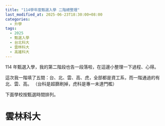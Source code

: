 ```yaml
---
title: "114學年度甄選入學 二階總整理"
last_modified_at: 2025-06-23T18:30:00+08:00
categories:
  - 升學
tags:
  - 2025
  - 甄選入學
  - 台北科大
  - 雲林科大
  - 高雄科大
---
```


114 年甄選入學，我的第二階段也告一段落啦，在這邊小整理一下過程、心得。

這次我一階填了五間：台、北、雲、高、虎，全部都是資工系，而一階通過的有北、雲、高。
（台科是超篩刷掉，虎科是專一未達門檻）

下面學校按甄選時間排列。

# 雲林科大